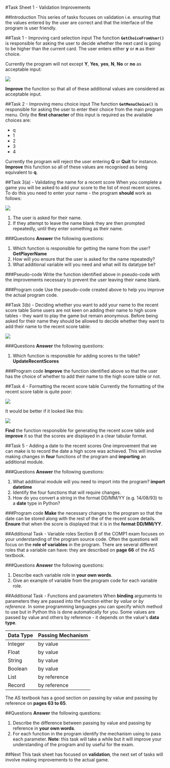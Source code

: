 #Task Sheet 1 - Validation Improvements

##Introduction
This series of tasks focuses on validation i.e. ensuring that the values entered by the user are correct and that the interface of the program is user friendly.

##Task 1 - Improving card selection input
The function **`GetChoiceFromUser()`** is responsible for asking the user to decide whether the next card is going to be higher than the current card. The user enters either **y** or **n** as their choice.

Currently the program will not except **Y**, **Yes**, **yes**, **N**, **No** or **no** as acceptable input:

![][1]

**Improve** the function so that all of these additional values are considered as acceptable input.

##Task 2 - Improving menu choice input
The function **`GetMenuChoice()`** is responsible for asking the user to enter their choice from the main program menu. Only the **first character** of this input is required as the available choices are:

- q
- 1
- 2
- 3
- 4

Currently the program will reject the user entering **Q** or **Quit** for instance. **Improve** this function so all of these values are recognised as being equivalent to **q**.

##Task 3(a) - Validating the name for a recent score
When you complete a game you will be asked to add your score to the list of most recent scores. To do this you need to enter your name - the program **should** work as follows:

![][2]

1. The user is asked for their name.
2. If they attempt to leave the name blank they are then prompted repeatedly, until they enter something as their name.

###Questions
**Answer** the following questions:

1. Which function is responsible for getting the name from the user? **GetPlayerName**
2. How will you ensure that the user is asked for the name repeatedly?
3. What additional variable will you need and what will its datatype be?

###Pseudo-code
Write the function identified above in pseudo-code with the improvements necessary to prevent the user leaving their name blank.

###Program code
Use the pseudo-code created above to help you improve the actual program code.

##Task 3(b) - Deciding whether you want to add your name to the recent score table
Some users are not keen on adding their name to high score tables - they want to play the game but remain anonymous. Before being asked for their name they should be allowed to decide whether they want to add their name to the recent score table:

![][3]

###Questions
**Answer** the following questions:

1. Which function is responsible for adding scores to the table? **UpdateRecentScores**

###Program code
**Improve** the function identified above so that the user has the choice of whether to add their name to the high score table or not.

##Task 4 - Formatting the recent score table
Currently the formatting of the recent score table is quite poor:

![][4]

It would be better if it looked like this:

![][5]

**Find** the function responsible for generating the recent score table and **improve** it so that the scores are displayed in a clear tabular format.

##Task 5 - Adding a date to the recent scores
One improvement that we can make is to record the date a high score was achieved. This will involve making changes in **four** functions of the program and **importing** an additional module.

###Questions
**Answer** the following questions:

1. What additional module will you need to import into the program? **import datetime**
2. Identify the four functions that will require changes.
3. How do you convert a string in the format DD/MM/YY (e.g. 14/08/93) to a **date** type in Python?

###Program code
**Make** the necessary changes to the program so that the date can be stored along with the rest of the of the recent score details. **Ensure** that when the score is displayed that it is in the **format DD/MM/YY**.

##Additional Task - Variable roles
Section B of the COMP1 exam focuses on your understanding of the program source code. Often the questions will focus on the **role of variables** in the program. There are several different roles that a variable can have: they are described on **page 66** of the AS textbook.

###Questions
**Answer** the following questions:

1. Describe each variable role in **your own words**.
2. Give an example of variable from the program code for each variable role.

##Additional Task - Functions and parameters
When **binding** arguments to parameters they are passed into the function either *by value* or *by reference*. In some programming languages you can specify which method to use but in Python this is done automatically for you. Some values are passed by value and others by reference - it depends on the value's **data type**.

|**Data Type**|**Passing Mechanism**|
|-------------|---------------------|
|Integer|by value|
|Float|by value|
|String|by value|
|Boolean|by value|
|List|by reference|
|Record|by reference|

The AS textbook has a good section on passing by value and passing by reference on **pages 63 to 65**.

##Questions
**Answer** the following questions:

1. Describe the difference between passing by value and passing by reference in **your own words**.
2. For each function in the program identify the mechanism using to pass each parameter. **Note**: this task will take a while but it will improve your understanding of the program and by useful for the exam.

##Next
This task sheet has focused on **validation**, the next set of tasks will involve making improvements to the actual game.




[1]: images/valid_yes_no_input.png
[2]: images/high_score_name.png
[3]: images/ask_for_name.png
[4]: images/high_score_table_old.png
[5]: images/high_score_table_new.png
